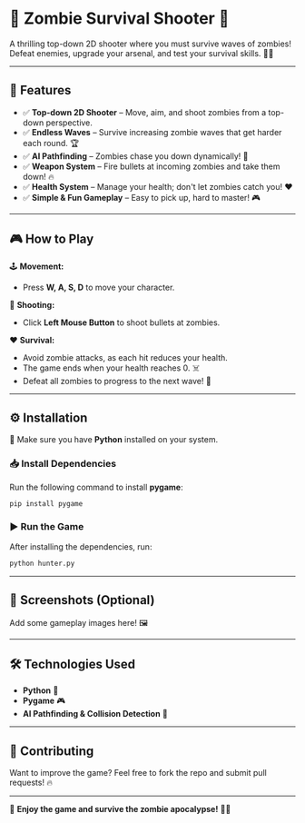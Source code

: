 # 🧟 Zombie Survival Shooter 🔫

A thrilling top-down 2D shooter where you must survive waves of zombies! Defeat enemies, upgrade your arsenal, and test your survival skills. 🚀🔥

---

## 📌 Features

- ✅ **Top-down 2D Shooter** – Move, aim, and shoot zombies from a top-down perspective.
- ✅ **Endless Waves** – Survive increasing zombie waves that get harder each round. 🏆
- ✅ **AI Pathfinding** – Zombies chase you down dynamically! 🧠
- ✅ **Weapon System** – Fire bullets at incoming zombies and take them down! 🔥
- ✅ **Health System** – Manage your health; don't let zombies catch you! ❤️
- ✅ **Simple & Fun Gameplay** – Easy to pick up, hard to master! 🎮

---

## 🎮 How to Play

🕹️ **Movement:**
- Press **W, A, S, D** to move your character.

🎯 **Shooting:**
- Click **Left Mouse Button** to shoot bullets at zombies.

❤️ **Survival:**
- Avoid zombie attacks, as each hit reduces your health.
- The game ends when your health reaches 0. ☠️
- Defeat all zombies to progress to the next wave! 🚀

---

## ⚙️ Installation

🔹 Make sure you have **Python** installed on your system.

### 📥 Install Dependencies
Run the following command to install **pygame**:
```bash
pip install pygame
```

### ▶️ Run the Game
After installing the dependencies, run:
```bash
python hunter.py
```

---

## 📸 Screenshots (Optional)
Add some gameplay images here! 🖼️

---

## 🛠️ Technologies Used
- **Python** 🐍
- **Pygame** 🎮
- **AI Pathfinding & Collision Detection** 🧠

---

## 📢 Contributing
Want to improve the game? Feel free to fork the repo and submit pull requests! 🔥

---


🚀 **Enjoy the game and survive the zombie apocalypse!** 🧟💥